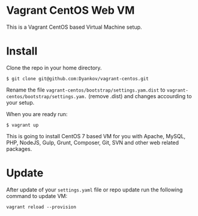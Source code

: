 Vagrant CentOS Web VM
=====================

This is a Vagrant CentOS based Virtual Machine setup.


# Install

Clone the repo in your home directory.

```
$ git clone git@github.com:Dyankov/vagrant-centos.git
```

Rename the file `vagrant-centos/bootstrap/settings.yam.dist` to `vagrant-centos/bootstrap/settings.yam.` (remove .dist) and changes accourding to your setup.

When you are ready run:

```
$ vagrant up
```

This is going to install CentOS 7 based VM for you with Apache, MySQL, PHP, NodeJS, Gulp, Grunt, Composer, Git, SVN and other web related packages.

# Update

After update of your `settings.yaml` file or repo update run the following command to update VM:

```
vagrant reload --provision
```